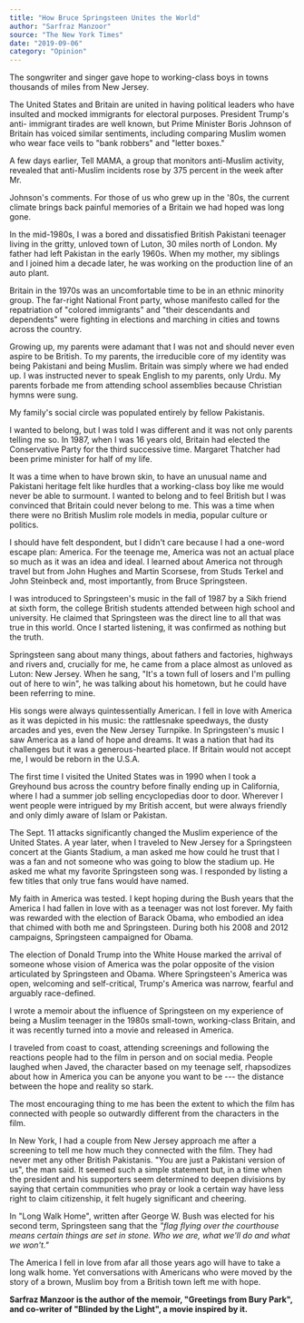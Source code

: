 ```yaml
---
title: "How Bruce Springsteen Unites the World"
author: "Sarfraz Manzoor"
source: "The New York Times"
date: "2019-09-06"
category: "Opinion"
---
```


The songwriter and singer gave hope to working-class boys in towns thousands of miles from New Jersey.

The United States and Britain are united in having political leaders who have insulted and mocked immigrants for electoral purposes. President Trump's anti- immigrant tirades are well known, but Prime Minister Boris Johnson of Britain has voiced similar sentiments, including comparing Muslim women who wear face veils to "bank robbers" and "letter boxes."

A few days earlier, Tell MAMA, a group that monitors anti-Muslim activity, revealed that anti-Muslim incidents rose by 375 percent in the week after Mr.

Johnson's comments. For those of us who grew up in the '80s, the current climate brings back painful memories of a Britain we had hoped was long gone.

In the mid-1980s, I was a bored and dissatisfied British Pakistani teenager living in the gritty, unloved town of Luton, 30 miles north of London. My father had left Pakistan in the early 1960s. When my mother, my siblings and I joined him a decade later, he was working on the production line of an auto plant.

Britain in the 1970s was an uncomfortable time to be in an ethnic minority group. The far-right National Front party, whose manifesto called for the repatriation of "colored immigrants" and "their descendants and dependents" were fighting in elections and marching in cities and towns across the country.

Growing up, my parents were adamant that I was not and should never even aspire to be British. To my parents, the irreducible core of my identity was being Pakistani and being Muslim. Britain was simply where we had ended up. I was instructed never to speak English to my parents, only Urdu. My parents forbade me from attending school assemblies because Christian hymns were sung.

My family's social circle was populated entirely by fellow Pakistanis.

I wanted to belong, but I was told I was different and it was not only parents telling me so. In 1987, when I was 16 years old, Britain had elected the Conservative Party for the third successive time. Margaret Thatcher had been prime minister for half of my life.

It was a time when to have brown skin, to have an unusual name and Pakistani heritage felt like hurdles that a working-class boy like me would never be able to surmount. I wanted to belong and to feel British but I was convinced that Britain could never belong to me. This was a time when there were no British Muslim role models in media, popular culture or politics.

I should have felt despondent, but I didn't care because I had a one-word escape plan: America. For the teenage me, America was not an actual place so much as it was an idea and ideal. I learned about America not through travel but from John Hughes and Martin Scorsese, from Studs Terkel and John Steinbeck and, most importantly, from Bruce Springsteen.

I was introduced to Springsteen's music in the fall of 1987 by a Sikh friend at sixth form, the college British students attended between high school and university. He claimed that Springsteen was the direct line to all that was true in this world. Once I started listening, it was confirmed as nothing but the truth.

Springsteen sang about many things, about fathers and factories, highways and rivers and, crucially for me, he came from a place almost as unloved as Luton: New Jersey. When he sang, "It's a town full of losers and I'm pulling out of here to win", he was talking about his hometown, but he could have been referring to mine.

His songs were always quintessentially American. I fell in love with America as it was depicted in his music: the rattlesnake speedways, the dusty arcades and yes, even the New Jersey Turnpike. In Springsteen's music I saw America as a land of hope and dreams. It was a nation that had its challenges but it was a generous-hearted place. If Britain would not accept me, I would be reborn in the U.S.A.

The first time I visited the United States was in 1990 when I took a Greyhound bus across the country before finally ending up in California, where I had a summer job selling encyclopedias door to door. Wherever I went people were intrigued by my British accent, but were always friendly and only dimly aware of Islam or Pakistan.

The Sept. 11 attacks significantly changed the Muslim experience of the United States. A year later, when I traveled to New Jersey for a Springsteen concert at the Giants Stadium, a man asked me how could he trust that I was a fan and not someone who was going to blow the stadium up. He asked me what my favorite Springsteen song was. I responded by listing a few titles that only true fans would have named.

My faith in America was tested. I kept hoping during the Bush years that the America I had fallen in love with as a teenager was not lost forever. My faith was rewarded with the election of Barack Obama, who embodied an idea that chimed with both me and Springsteen. During both his 2008 and 2012 campaigns, Springsteen campaigned for Obama.

The election of Donald Trump into the White House marked the arrival of someone whose vision of America was the polar opposite of the vision articulated by Springsteen and Obama. Where Springsteen's America was open, welcoming and self-critical, Trump's America was narrow, fearful and arguably race-defined.

I wrote a memoir about the influence of Springsteen on my experience of being a Muslim teenager in the 1980s small-town, working-class Britain, and it was recently turned into a movie and released in America.

I traveled from coast to coast, attending screenings and following the reactions people had to the film in person and on social media. People laughed when Javed, the character based on my teenage self, rhapsodizes about how in America you can be anyone you want to be --- the distance between the hope and reality so stark.

The most encouraging thing to me has been the extent to which the film has connected with people so outwardly different from the characters in the film.

In New York, I had a couple from New Jersey approach me after a screening to tell me how much they connected with the film. They had never met any other British Pakistanis. "You are just a Pakistani version of us", the man said. It seemed such a simple statement but, in a time when the president and his supporters seem determined to deepen divisions by saying that certain communities who pray or look a certain way have less right to claim citizenship, it felt hugely significant and cheering.

In "Long Walk Home", written after George W. Bush was elected for his second term, Springsteen sang that the _"flag flying over the courthouse means certain things are set in stone. Who we are, what we'll do and what we won't."_

The America I fell in love from afar all those years ago will have to take a long walk home. Yet conversations with Americans who were moved by the story of a brown, Muslim boy from a British town left me with hope.

**Sarfraz Manzoor is the author of the memoir, "Greetings from Bury Park", and co-writer of "Blinded by the Light", a movie inspired by it.**